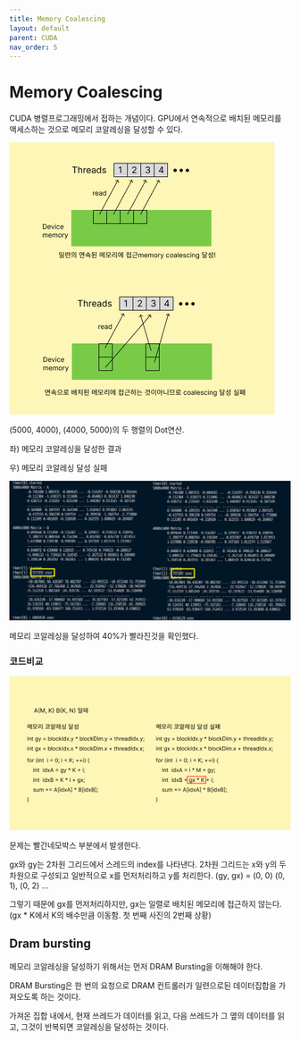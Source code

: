 ```yaml
---
title: Memory Coalescing
layout: default
parent: CUDA
nav_order: 5
---
```

# Memory Coalescing

CUDA 병렬프로그래밍에서 접하는 개념이다. GPU에서 연속적으로 배치된 메모리를 액세스하는 것으로 메모리 코알레싱을 달성할 수 있다.



![](../../assets/images/cuda/coalescing_info.PNG)



(5000, 4000), (4000, 5000)의 두 행렬의 Dot연산.

좌) 메모리 코알레싱을 달성한 결과

우) 메모리 코알레싱 달성 실패

![](../../assets/images/cuda/coalescing_compare.PNG)

메모리 코알레싱을 달성하여 40%가 빨라진것을 확인했다. 



### 코드비교

![](../../assets/images/cuda/coalescing_code.PNG)

문제는 빨간네모박스 부분에서 발생한다.

gx와 gy는 2차원 그리드에서 스레드의 index를 나타낸다. 2차원 그리드는 x와 y의 두 차원으로 구성되고 일반적으로 x를 먼저처리하고 y를 처리한다. (gy, gx) = (0, 0) (0, 1), (0, 2) ...

그렇기 때문에 gx를 먼저처리하지만, gx는 일렬로 배치된 메모리에 접근하지 않는다. (gx * K에서 K의 배수만큼 이동함. 첫 번째 사진의 2번째 상황)



## Dram bursting

메모리 코알레싱을 달성하기 위해서는 먼저 DRAM Bursting을 이해해야 한다. 

DRAM Bursting은 한 번의 요청으로 DRAM 컨트롤러가 일련으로된 데이터집합을 가져오도록 하는 것이다.

가져온 집합 내에서, 현재 쓰레드가 데이터를 읽고, 다음 쓰레드가 그 옆의 데이터를 읽고, 그것이 반복되면 코알레싱을 달성하는 것이다.

